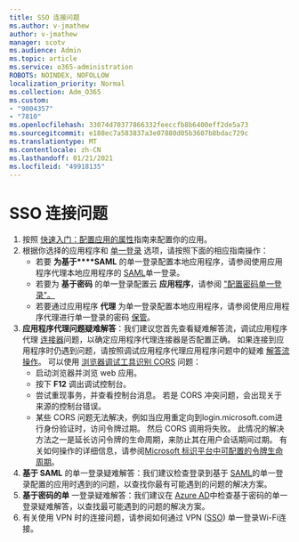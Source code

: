 ```yaml
---
title: SSO 连接问题
ms.author: v-jmathew
author: v-jmathew
manager: scotv
ms.audience: Admin
ms.topic: article
ms.service: o365-administration
ROBOTS: NOINDEX, NOFOLLOW
localization_priority: Normal
ms.collection: Adm_O365
ms.custom:
- "9004357"
- "7810"
ms.openlocfilehash: 33074d70377866332feeccfb8b6400eff2de5a73
ms.sourcegitcommit: e188ec7a583837a3e07880d05b3607b8bdac729c
ms.translationtype: MT
ms.contentlocale: zh-CN
ms.lasthandoff: 01/21/2021
ms.locfileid: "49918135"
---
```

# <a name="sso-connection-issues"></a>SSO 连接问题

1. 按照 [快速入门：配置应用的属性](https://docs.microsoft.com/azure/active-directory/manage-apps/add-application-portal-configure)指南来配置你的应用。
2. 根据你选择的应用程序和 [单一登录](https://docs.microsoft.com/azure/active-directory/manage-apps/sso-options) 选项，请按照下面的相应指南操作：
    - 若要 **为基于****SAML** 的单一登录配置本地应用程序，请参阅使用应用程序代理本地应用程序的 [SAML](https://docs.microsoft.com/azure/active-directory/manage-apps/application-proxy-configure-single-sign-on-on-premises-apps)单一登录。
    - 若要为 **基于密码** 的单一登录配置云 **应用程序**，请参阅 ["配置密码单一登录"。](https://docs.microsoft.com/azure/active-directory/manage-apps/configure-password-single-sign-on-non-gallery-applications)
    - 若要通过应用程序 **代理** 为单一登录配置本地应用程序，请参阅使用应用程序代理进行单一登录的密码 [保管](https://docs.microsoft.com/azure/active-directory/manage-apps/application-proxy-configure-single-sign-on-password-vaulting)。
3. **应用程序代理问题疑难解答**：我们建议您首先查看疑难解答流，调试应用程序代理 [连接器](https://docs.microsoft.com/azure/active-directory/manage-apps/application-proxy-debug-connectors)问题，以确定应用程序代理连接器是否配置正确。 如果连接到应用程序时仍遇到问题，请按照调试应用程序代理应用程序问题中的疑难 [解答流操作](https://docs.microsoft.com/azure/active-directory/manage-apps/application-proxy-debug-apps)。 可以使用 [浏览器调试工具识别 CORS](https://docs.microsoft.com/azure/active-directory/manage-apps/application-proxy-understand-cors-issues#understand-and-identify-cors-issues) 问题：
    - 启动浏览器并浏览 web 应用。
    - 按下 **F12** 调出调试控制台。
    - 尝试重现事务，并查看控制台消息。 若是 CORS 冲突问题，会出现关于来源的控制台错误。
    - 某些 CORS 问题无法解决，例如当应用重定向到login.microsoft.com进行身份验证时，访问令牌过期。 然后 CORS 调用将失败。 此情况的解决方法之一是延长访问令牌的生命周期，来防止其在用户会话期间过期。 有关如何操作的详细信息，请参阅[Microsoft 标识平台中可配置的令牌生命周期](https://docs.microsoft.com/azure/active-directory/develop/active-directory-configurable-token-lifetimes)。
4. **基于 SAML** 的单一登录疑难解答：我们建议检查登录到基于 [SAML](https://docs.microsoft.com/azure/active-directory/manage-apps/application-sign-in-problem-federated-sso-gallery)的单一登录配置的应用时遇到的问题，以查找你最有可能遇到的问题的解决方案。
5. **基于密码的单** 一登录疑难解答：我们建议在 [Azure AD](https://docs.microsoft.com/azure/active-directory/manage-apps/troubleshoot-password-based-sso)中检查基于密码的单一登录疑难解答，以查找最可能遇到的问题的解决方案。
6. 有关使用 VPN 时的连接问题，请参阅如何通过 VPN ([SSO](https://docs.microsoft.com/windows/security/identity-protection/vpn/how-to-use-single-sign-on-sso-over-vpn-and-wi-fi-connections)) 单一登录Wi-Fi连接。
